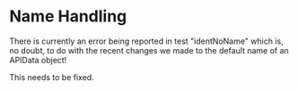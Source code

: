 # Name Handling

There is currently an error being reported in test "identNoName" which is, no doubt, to do with the recent changes we made to the default name of an APIData object!

This needs to be fixed.
